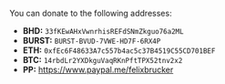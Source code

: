 You can donate to the following addresses:

- **BHD:** `33fKEwAHxVwnrhisREFdSNmZkguo76a2ML`
- **BURST:** `BURST-BVUD-7VWE-HD7F-6RX4P`
- **ETH:** `0xfEc6F48633A7c557b4ac5c37B4519C55CD701BEF`
- **BTC:** `14rbdLr2YXDkguVaqRKnPftTPX52tnv2x2`
- **PP:** https://www.paypal.me/felixbrucker
